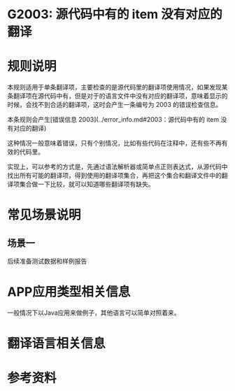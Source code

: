 # G2003: 源代码中有的 item 没有对应的翻译

# 规则说明

本规则适用于单条翻译项，主要检查的是源代码里的翻译项使用情况，如果发现某条翻译项在源代码中有，但是对于的语言文件中没有对应的翻译项，意味着显示的时候，会找不到合适的翻译项，这时会产生一条编号为 2003 的错误检查信息。

本条规则会产生[错误信息 2003](../error_info.md#2003：源代码中有的 item 没有对应的翻译)

这种情况一般意味着错误，只有个别情况，比如有些代码在注释中，还有些不再有效的代码里。

实现上，可以参考的方式是，先通过语法解析器或简单点正则表达式，从源代码中找出所有可能的翻译项，得到使用的翻译项集合，再把这个集合和翻译文件中的翻译项集合做一下比较，就可以知道哪些翻译项有缺失。

# 常见场景说明

## 场景一

后续准备测试数据和样例报告


# APP应用类型相关信息

一般情况下以Java应用来做例子，其他语言可以简单对照着来。

# 翻译语言相关信息


# 参考资料

